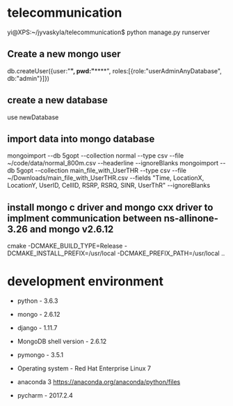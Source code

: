 # telecommunication

yi@XPS:~/jyvaskyla/telecommunication$ python manage.py runserver


## Create a new mongo user
db.createUser({user:"**", pwd:"******", roles:[{role:"userAdminAnyDatabase", db:"admin"}]})

## create a new database
use newDatabase

## import data into mongo database
mongoimport --db 5gopt --collection normal --type csv --file ~/code/data/normal_800m.csv --headerline --ignoreBlanks
mongoimport --db 5gopt --collection main_file_with_UserTHR --type csv --file ~/Downloads/main_file_with_UserTHR.csv --fields "Time, LocationX, LocationY, UserID, CellID, RSRP, RSRQ, SINR, UserThR" --ignoreBlanks

## install mongo c driver and mongo cxx driver to implment communication between ns-allinone-3.26 and mongo v2.6.12
cmake -DCMAKE_BUILD_TYPE=Release -DCMAKE_INSTALL_PREFIX=/usr/local -DCMAKE_PREFIX_PATH=/usr/local ..

# development environment
* python - 3.6.3
* mongo - 2.6.12
* django - 1.11.7
* MongoDB shell version - 2.6.12
* pymongo - 3.5.1
* Operating system - Red Hat Enterprise Linux 7
* anaconda 3
https://anaconda.org/anaconda/python/files

* pycharm - 2017.2.4



